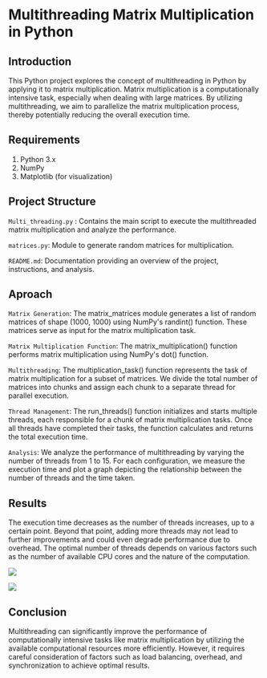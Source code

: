 # Multithreading Matrix Multiplication in Python

## Introduction

This Python project explores the concept of multithreading in Python by applying it to matrix multiplication. Matrix multiplication is a computationally intensive task, especially when dealing with large matrices. By utilizing multithreading, we aim to parallelize the matrix multiplication process, thereby potentially reducing the overall execution time.

## Requirements
1. Python 3.x
2. NumPy
3. Matplotlib (for visualization)

## Project Structure
`Multi_threading.py` : Contains the main script to execute the multithreaded matrix multiplication and analyze the performance.

`matrices.py`: Module to generate random matrices for multiplication.

`README.md`: Documentation providing an overview of the project, instructions, and analysis.

## Aproach
`Matrix Generation`: The matrix_matrices module generates a list of random matrices of shape (1000, 1000) using NumPy's randint() function. These matrices serve as input for the matrix multiplication task.

`Matrix Multiplication Function`: The matrix_multiplication() function performs matrix multiplication using NumPy's dot() function.

`Multithreading`: The multiplication_task() function represents the task of matrix multiplication for a subset of matrices. We divide the total number of matrices into chunks and assign each chunk to a separate thread for parallel execution.

`Thread Management`: The run_threads() function initializes and starts multiple threads, each responsible for a chunk of matrix multiplication tasks. Once all threads have completed their tasks, the function calculates and returns the total execution time.

`Analysis`: We analyze the performance of multithreading by varying the number of threads from 1 to 15. For each configuration, we measure the execution time and plot a graph depicting the relationship between the number of threads and the time taken.

## Results
The execution time decreases as the number of threads increases, up to a certain point. Beyond that point, adding more threads may not lead to further improvements and could even degrade performance due to overhead. The optimal number of threads depends on various factors such as the number of available CPU cores and the nature of the computation.

![](https://github.com/maheshmani13/MultiThreading-Analysis/blob/main/time.png)

![](https://github.com/maheshmani13/MultiThreading-Analysis/blob/main/Time%20Vs%20Threads.png)


## Conclusion
Multithreading can significantly improve the performance of computationally intensive tasks like matrix multiplication by utilizing the available computational resources more efficiently. However, it requires careful consideration of factors such as load balancing, overhead, and synchronization to achieve optimal results.
